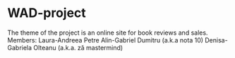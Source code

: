 # WAD-project

The theme of the project is an online site for book reviews and sales. 
Members:
Laura-Andreea Petre
Alin-Gabriel Dumitru (a.k.a nota 10)
Denisa-Gabriela Olteanu (a.k.a. ză mastermind)
